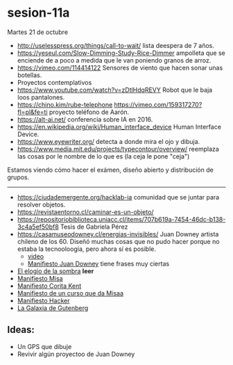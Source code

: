# sesion-11a

Martes 21 de octubre

- <http://uselesspress.org/things/call-to-wait/> lista deespera de 7 años.
- <https://yeseul.com/Slow-Dimming-Study-Rice-Dimmer> ampolleta que se enciende de a poco a medida que le van poniendo granos de arroz.
- <https://vimeo.com/114414122> Sensores de viento que hacen sonar unas botellas.
- Proyectos contemplativos
- <https://www.youtube.com/watch?v=zDtlHdqREVY> Robot que le baja loos pantalones.
- <https://chino.kim/rube-telephone> <https://vimeo.com/159317270?fl=pl&fe=ti> proyecto teléfono de Aarón.
- <https://alt-ai.net/> conferencia sobre IA en 2016.
- <https://en.wikipedia.org/wiki/Human_interface_device> Human Interface Device.
- <https://www.eyewriter.org/> detecta a donde mira el ojo y dibuja.
- <https://www.media.mit.edu/projects/typecontour/overview/> reemplaza las cosas por le nombre de lo que es (la ceja le pone "ceja")

Estamos viendo cómo hacer el exámen, diseño abierto y distribución de grupos.

---

- <https://ciudademergente.org/hacklab-ia> comunidad que se juntar para resolver objetos.
- <https://revistaentorno.cl/caminar-es-un-objeto/>
- <https://repositoriobiblioteca.uniacc.cl/items/707b619a-7454-46dc-b138-3c4a5ef50bf8> Tesis de Gabriela Pérez
- <https://casamuseodowney.cl/energias-invisibles/> Juan Downey artista chileno de los 60. Diseñó muchas cosas que no pudo hacer porque no estaba la tecnooloogía, pero ahora sí es posible.
    - [video](https://www.youtube.com/watch?v=353ZBHG0L2k)
    - [Manifiesto Juan Downey](https://cadjd.org/2023/01/29/el-sonido-como-energia-invisible-en-las-esculturas-de-juan-downey/) tiene frases muy ciertas
- [El elogio de la sombra](http://es.wikipedia.org/wiki/El_elogio_de_la_sombra) **leer**
- [Manifiesto Misa](http://22bits.org/)
- [Manifiesto Corita Kent](https://mundoperformance.net/2020/12/21/10-reglas-para-maestrxs-y-estudiantxs/)
- [Manifiesto de un curso que da Misaa](https://github.com/misaaaaaa/TACO122-037-electronica2025/blob/main/notasProfe.md)
- [Manifiesto Hacker](https://monoskop.org/images/c/c6/Wark_McKenzie_Manifiesto_hacker_v4.pdf)
- [La Galaxia de Gutenberg](https://en.wikipedia.org/wiki/The_Gutenberg_Galaxy)

## Ideas:

- Un GPS que dibuje
- Revivir algún proyectoo de Juan Downey